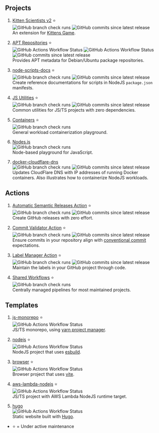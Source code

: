 ## Projects

1. [Kitten Scientists v2](https://github.com/kitten-science/kitten-scientists) ⭐  
   ![GitHub branch check runs](https://img.shields.io/github/check-runs/kitten-science/kitten-scientists/main?style=flat-square) ![GitHub commits since latest release](https://img.shields.io/github/commits-since/kitten-science/kitten-scientists/latest?style=flat-square)  
   An extension for [Kittens Game](https://kittensgame.com/).

1. [APT Repositories](https://github.com/apt-repositories/generator) ⭐  
   ![GitHub Actions Workflow Status](https://img.shields.io/github/actions/workflow/status/apt-repositories/generator/debian.yml?label=debian&style=flat-square) ![GitHub Actions Workflow Status](https://img.shields.io/github/actions/workflow/status/apt-repositories/generator/ubuntu.yml?label=ubuntu&style=flat-square) ![GitHub commits since latest release](https://img.shields.io/github/commits-since/apt-repositories/generator/latest?style=flat-square)  
   Provides APT metadata for Debian/Ubuntu package repositories.

1. [node-scripts-docs](https://github.com/oliversalzburg/node-scripts-docs) ⭐  
   ![GitHub branch check runs](https://img.shields.io/github/check-runs/oliversalzburg/node-scripts-docs/main?style=flat-square) ![GitHub commits since latest release](https://img.shields.io/github/commits-since/oliversalzburg/node-scripts-docs/latest?style=flat-square)  
   Create reference documentations for scripts in NodeJS `package.json` manifests.

1. [JS Utilities](https://github.com/oliversalzburg/js-utils) ⭐  
   ![GitHub branch check runs](https://img.shields.io/github/check-runs/oliversalzburg/js-utils/main?style=flat-square) ![GitHub commits since latest release](https://img.shields.io/github/commits-since/oliversalzburg/js-utils/latest?style=flat-square)  
   Common utilities for JS/TS projects with zero dependencies.

1. [Containers](https://github.com/oliversalzburg/containers) ⭐  
   ![GitHub branch check runs](https://img.shields.io/github/check-runs/oliversalzburg/containers/main?style=flat-square)  
   General workload containerization playground.

1. [Nodes.js](https://github.com/oliversalzburg/nodes-js)  
   ![GitHub branch check runs](https://img.shields.io/github/check-runs/oliversalzburg/nodes-js/main?style=flat-square)  
   Node-based playground for JavaScript.

1. [docker-cloudflare-dns](https://github.com/oliversalzburg/docker-cloudflare-dns)  
   ![GitHub branch check runs](https://img.shields.io/github/check-runs/oliversalzburg/docker-cloudflare-dns/main?style=flat-square) ![GitHub commits since latest release](https://img.shields.io/github/commits-since/oliversalzburg/docker-cloudflare-dns/latest?style=flat-square)  
   Updates CloudFlare DNS with IP addresses of running Docker containers. Also illustrates how to containerize NodeJS workloads.



## Actions

1. [Automatic Semantic Releases Action](https://github.com/oliversalzburg/action-automatic-semantic-releases) ⭐  
   ![GitHub branch check runs](https://img.shields.io/github/check-runs/oliversalzburg/action-automatic-semantic-releases/main?style=flat-square) ![GitHub commits since latest release](https://img.shields.io/github/commits-since/oliversalzburg/action-automatic-semantic-releases/latest?style=flat-square)  
   Create GitHub releases with zero effort.

1. [Commit Validator Action](https://github.com/oliversalzburg/action-commit-validator) ⭐  
   ![GitHub branch check runs](https://img.shields.io/github/check-runs/oliversalzburg/action-commit-validator/main?style=flat-square) ![GitHub commits since latest release](https://img.shields.io/github/commits-since/oliversalzburg/action-commit-validator/latest?style=flat-square)  
   Ensure commits in your repository align with [conventional commit](https://www.conventionalcommits.org/en/v1.0.0/) expectations.

1. [Label Manager Action](https://github.com/oliversalzburg/action-label-manager) ⭐  
   ![GitHub branch check runs](https://img.shields.io/github/check-runs/oliversalzburg/action-label-manager/main?style=flat-square) ![GitHub commits since latest release](https://img.shields.io/github/commits-since/oliversalzburg/action-label-manager/latest?style=flat-square)  
   Maintain the labels in your GitHub project through code.

1. [Shared Workflows](https://github.com/oliversalzburg/workflows) ⭐  
   ![GitHub branch check runs](https://img.shields.io/github/check-runs/oliversalzburg/workflows/main?style=flat-square)  
   Centrally managed pipelines for most maintained projects.



## Templates

1. [js-monorepo](https://github.com/oliversalzburg/js-monorepo) ⭐  
   ![GitHub Actions Workflow Status](https://img.shields.io/github/actions/workflow/status/oliversalzburg/js-monorepo/qa.yml?label=qa&style=flat-square)  
   JS/TS monorepo, using [yarn project manager](https://yarnpkg.com/).

1. [nodejs](https://github.com/oliversalzburg/nodejs) ⭐  
   ![GitHub Actions Workflow Status](https://img.shields.io/github/actions/workflow/status/oliversalzburg/nodejs/qa.yml?label=qa&style=flat-square)  
   NodeJS project that uses [esbuild](https://esbuild.github.io/).

1. [browser](https://github.com/oliversalzburg/browser) ⭐  
   ![GitHub Actions Workflow Status](https://img.shields.io/github/actions/workflow/status/oliversalzburg/browser/qa.yml?label=qa&style=flat-square)  
   Browser project that uses [vite](https://vitejs.dev/).

1. [aws-lambda-nodejs](https://github.com/oliversalzburg/aws-lambda-nodejs) ⭐  
   ![GitHub Actions Workflow Status](https://img.shields.io/github/actions/workflow/status/oliversalzburg/aws-lambda-nodejs/qa.yml?label=qa&style=flat-square)  
   JS/TS project with AWS Lambda NodeJS runtime target.

1. [hugo](https://github.com/oliversalzburg/hugo)  
   ![GitHub Actions Workflow Status](https://img.shields.io/github/actions/workflow/status/oliversalzburg/hugo/qa.yml?label=qa&style=flat-square)  
   Static website built with [Hugo](https://gohugo.io/).



-   ⭐ = Under active maintenance
